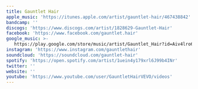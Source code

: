 ```yaml
---
title: Gauntlet Hair
apple_music: 'https://itunes.apple.com/artist/gauntlet-hair/467438842'
bandcamp: ''
discogs: 'https://www.discogs.com/artist/1828629-Gauntlet-Hair'
facebook: 'https://www.facebook.com/gauntlet.hair'
google_music: >-
   https://play.google.com/store/music/artist/Gauntlet_Hair?id=Aiv4lro6a6x72k74rriyc7walzy
instagram: 'https://www.instagram.com/gauntlethair'
soundcloud: 'https://soundcloud.com/gauntlet-hair'
spotify: 'https://open.spotify.com/artist/1uein4y179xrl6J99b4INr'
twitter: ''
website: ''
youtube: 'https://www.youtube.com/user/GauntletHairVEVO/videos'
---
```

